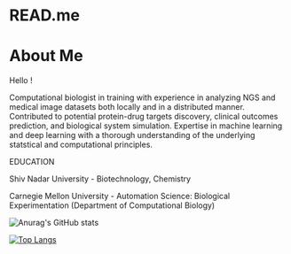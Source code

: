 # READ.me


# About Me

Hello !

Computational biologist in training with experience in analyzing NGS and medical image datasets both locally and in a distributed manner. Contributed to potential protein-drug targets discovery, clinical outcomes prediction, and biological system simulation.
Expertise in machine learning and deep learning with a thorough understanding of the underlying statstical and computational principles.

EDUCATION


Shiv Nadar University - Biotechnology, Chemistry

Carnegie Mellon University - Automation Science: Biological Experimentation (Department of Computational Biology)


![Anurag's GitHub stats](https://github-readme-stats.vercel.app/api?username=PriyamvadaKumar&count_private=true)

[![Top Langs](https://github-readme-stats.vercel.app/api/top-langs/?username=PriyamvadaKumar)](https://github.com/anuraghazra/github-readme-stats)
